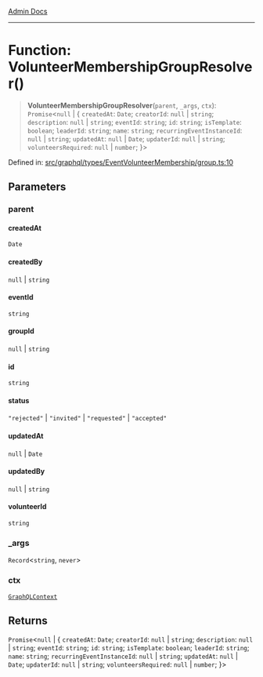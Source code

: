 [Admin Docs](/)

***

# Function: VolunteerMembershipGroupResolver()

> **VolunteerMembershipGroupResolver**(`parent`, `_args`, `ctx`): `Promise`\<`null` \| \{ `createdAt`: `Date`; `creatorId`: `null` \| `string`; `description`: `null` \| `string`; `eventId`: `string`; `id`: `string`; `isTemplate`: `boolean`; `leaderId`: `string`; `name`: `string`; `recurringEventInstanceId`: `null` \| `string`; `updatedAt`: `null` \| `Date`; `updaterId`: `null` \| `string`; `volunteersRequired`: `null` \| `number`; \}\>

Defined in: [src/graphql/types/EventVolunteerMembership/group.ts:10](https://github.com/Sourya07/talawa-api/blob/583d62db9438de398bb9012a4a2617e2cb268b08/src/graphql/types/EventVolunteerMembership/group.ts#L10)

## Parameters

### parent

#### createdAt

`Date`

#### createdBy

`null` \| `string`

#### eventId

`string`

#### groupId

`null` \| `string`

#### id

`string`

#### status

`"rejected"` \| `"invited"` \| `"requested"` \| `"accepted"`

#### updatedAt

`null` \| `Date`

#### updatedBy

`null` \| `string`

#### volunteerId

`string`

### \_args

`Record`\<`string`, `never`\>

### ctx

[`GraphQLContext`](../../../../context/type-aliases/GraphQLContext.md)

## Returns

`Promise`\<`null` \| \{ `createdAt`: `Date`; `creatorId`: `null` \| `string`; `description`: `null` \| `string`; `eventId`: `string`; `id`: `string`; `isTemplate`: `boolean`; `leaderId`: `string`; `name`: `string`; `recurringEventInstanceId`: `null` \| `string`; `updatedAt`: `null` \| `Date`; `updaterId`: `null` \| `string`; `volunteersRequired`: `null` \| `number`; \}\>
